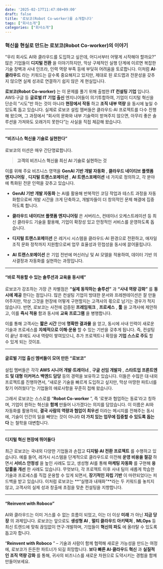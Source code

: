 ```yaml
---
date: '2025-02-17T11:47:08+09:00'
draft: false
title: '로보코(Robot Co-worker)를 소개합니다'
tags: ["회사소개"]
categories: ["회사소개"]
---
```


### 혁신을 현실로 만드는 로보코(Robot Co-worker)의 이야기 
“우리 회사도 AI와 클라우드를 도입하고 싶은데, 어디서부터 어떻게 시작해야 할까요?”
많은 기업들이 **디지털 전환** 을 이야기하지만, 막상 구체적인 실행 단계에 이르면 복잡한 기술 장벽과 사내 인프라, 인력 역량 부족 등에 부딪혀 어려움을 토로합니다. 이처럼 **AI·클라우드** 라는 키워드는 갈수록 중요해지고 있지만, 제대로 된 로드맵과 전문성을 갖추지 않으면 실제 성과로 연결하기 쉽지 않은 게 현실입니다.

**로보코(Robot Co-worker)** 는 이 문제를 풀기 위해 출범한 **IT 컨설팅 기업** 입니다. AWS·구글 등 **글로벌 IT 기업 출신**  엔지니어들이 의기투합하여, 기업이 디지털 혁신을 단순히 “시도”만 하는 것이 아니라 **현장에서 작동** 하고 **조직 내부 역량** 을 동시에 높일 수 있도록 돕고 있습니다. 실제로 로보코 설립 멤버들은 클라우드·AI 프로젝트를 다수 진행해 왔으며, 그 과정에서 “회사의 문화와 내부 기술력이 받쳐주지 않으면, 아무리 좋은 솔루션을 가져와도 오래가지 못한다”는 사실을 직접 체감해 왔습니다.

---


#### “비즈니스 혁신을 기술로 실현한다” 
로보코의 미션은 매우 간단명료합니다. 

> **고객의 비즈니스 혁신을 최신 AI 기술로 실현하는 것**  

이를 위해 주요 비즈니스 영역을 **GenAI 기반 개발 자동화** , **클라우드 네이티브 플랫폼 엔지니어링** , **디지털 트랜스포메이션** , **AI 트랜스포메이션**  네 가지로 정의하고, 각 분야에 특화된 전문 인력을 갖추고 있습니다. 

- **GenAI 기반 개발 자동화** 는 AI를 활용해 반복적인 코딩 작업과 테스트 과정을 자동화함으로써 개발 시간을 크게 단축하고, 개발자들이 더 창의적인 문제 해결에 집중하도록 합니다.
 
- **클라우드 네이티브 플랫폼 엔지니어링** 은 서버리스, 컨테이너 오케스트레이션 등 최신 클라우드 기술을 활용해, 기업이 확장성 있고 안정적인 서비스를 운영하도록 돕습니다.
 
- **디지털 트랜스포메이션** 은 레거시 시스템을 클라우드·AI 환경으로 전환하고, 애자일 조직 문화 정착까지 지원함으로써 업무 효율성과 민첩성을 동시에 끌어올립니다.
 
- **AI 트랜스포메이션** 은 기업 전반에 머신러닝 및 AI 모델을 적용하여, 데이터 기반 의사결정과 자동화를 실현하는 과정입니다.


---


#### “바로 적용할 수 있는 솔루션과 교육을 동시에” 
로보코가 강조하는 가장 큰 차별점은 **“실제 동작하는 솔루션”** 과 **“사내 역량 강화”** 를 **동시에 제공** 한다는 점입니다. 많은 컨설팅 기업이 방대한 문서와 프레젠테이션은 잘 만들어주지만, 막상 그것을 현장에 어떻게 구현할지는 고객사의 몫으로 남기는 경우가 적지 않습니다. 반면, 로보코는 사전에 검증된 **프레임워크** , **프로세스** , **툴** 을 고객사에 제안하고, 이를 **즉시 적용** 함과 동시에 **교육 프로그램** 을 병행합니다.

이를 통해 고객사는 **짧은 시간**  안에 **명확한 결과물** 을 얻고, 동시에 사내 인력이 새로운 기술과 프로세스를 **자체적으로 이해·운용** 할 수 있는 기반을 갖추게 됩니다. 즉, 컨설팅이 끝난 후에도 사내 역량이 쌓여있으니, 추가 프로젝트나 확장을 **기업 스스로 주도** 할 수 있게 되는 것이죠.

---


#### 글로벌 기업 출신 멤버들이 모여 만든 “로보코” 
설립 멤버들은 각각 **AWS 시니어 개발·트레이너** , **구글 선임 개발자** , **스타트업 프론트엔드 및 대형 이커머스 백엔드 담당**  등의 경력을 보유하고 있습니다. 이들은 수많은 대·내외 프로젝트를 진행하면서, “새로운 기술을 빠르게 도입하고 싶지만, 막상 마땅한 파트너를 찾기 어려웠다”는 기업들의 애로사항을 꾸준히 접해 왔습니다.

그래서 로보코는 스스로를 “**Robot Co-worker** ”, 즉 ‘로봇과 협업하는 동료’라고 칭하며, 기업이 원하는 혁신을 **함께**  만들어 나가겠다는 의지를 담았습니다. 이 이름은 AI와 자동화를 활용하되, **결국 사람의 역량과 협업이 최우선** 이라는 메시지를 전해주는 동시에, 기술이 인간의 일을 빼앗는 것이 아니라 **더 가치 있는 업무에 집중할 수 있도록 돕는다** 는 철학을 대변합니다.

---


#### 디지털 혁신 현장에 뛰어들다 
최근 로보코는 국내외 다양한 기업들과 손잡고 **디지털·AI 전환 프로젝트** 를 수행하고 있습니다. 예를 들어, 레거시 시스템을 단계적으로 클라우드로 이전해 **운영 비용을 절감** 하면서 **서비스 안정성** 을 높인 사례도 있고, 생성형 AI를 통해 **마케팅 자동화** 를 구현해 **응답률을 개선** 한 사례도 있습니다. 무엇보다, 각 프로젝트 이후 사내 팀이 새롭게 학습한 기술과 프로세스를 직접 운용할 수 있게 되면서, **장기적인 자립 기반** 이 마련되었다는 피드백을 받고 있습니다.
이처럼 로보코는 **“실행과 내재화”**라는 두 키워드를 놓치지 않고, 고객사의 실제 성과 창출에 초점을 맞춘 컨설팅을 지향합니다.


---


#### “Reinvent with Roboco” 
AI와 클라우드는 이미 거스를 수 없는 흐름이 되었고, 이는 더 이상 **미래** 가 아닌 **지금 당장** 의 과제입니다. 로보코는 앞으로도 **생성형 AI** , **멀티 클라우드 아키텍처** , **MLOps**  등 최신 트렌드에 맞춰 끊임없이 연구·개발하며, 기업들이 **혁신의 파도** 에 올라탈 수 있도록 돕고자 합니다.

“**Reinvent with Roboco** ” – 기술과 사람이 함께 협력해 새로운 가능성을 만드는 여정에, 로보코가 든든한 파트너가 되길 희망합니다. **보다 빠른 AI·클라우드 혁신** 과 **실질적인 조직 역량 강화** 를 통해, 귀사의 비즈니스를 새로운 차원으로 도약시키는 경험을 함께 만들어보세요.